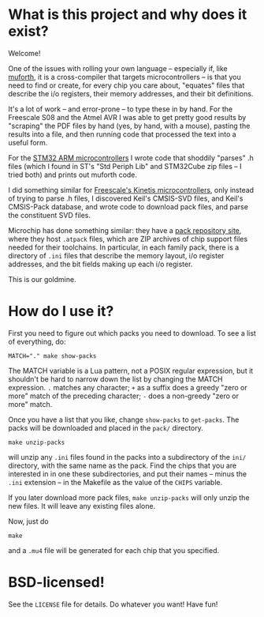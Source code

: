 # What is this project and why does it exist?

Welcome!

One of the issues with rolling your own language &ndash; especially if, like [muforth](https://muforth.nimblemachines.com/), it is a cross-compiler that targets microcontrollers &ndash; is that you need to find or create, for every chip you care about, "equates" files that describe the i/o registers, their memory addresses, and their bit definitions.

It's a lot of work &ndash; and error-prone &ndash; to type these in by hand. For the Freescale S08 and the Atmel AVR I was able to get pretty good results by "scraping" the PDF files by hand (yes, by hand, with a mouse), pasting the results into a file, and then running code that processed the text into a useful form.

For the [STM32 ARM microcontrollers](https://github.com/nimblemachines/stm32-chip-equates) I wrote code that shoddily "parses" .h files (which I found in ST's "Std Periph Lib" and STM32Cube zip files &ndash; I tried both) and prints out muforth code.

I did something similar for [Freescale's Kinetis microcontrollers](https://github.com/nimblemachines/kinetis-chip-equates), only instead of trying to parse .h files, I discovered Keil's CMSIS-SVD files, and Keil's CMSIS-Pack database, and wrote code to download pack files, and parse the constituent SVD files.

Microchip has done something similar: they have a [pack repository site](https://packs.download.microchip.com/), where they host ``.atpack`` files, which are ZIP archives of chip support files needed for their toolchains. In particular, in each family pack, there is a directory of ``.ini`` files that describe the memory layout, i/o register addresses, and the bit fields making up each i/o register.

This is our goldmine.

# How do I use it?

First you need to figure out which packs you need to download. To see a list of everything, do:

    MATCH="." make show-packs

The MATCH variable is a Lua pattern, not a POSIX regular expression, but it shouldn't be hard to narrow down the list by changing the MATCH expression. ``.`` matches any character; ``+`` as a suffix does a greedy "zero or more" match of the preceding character; ``-`` does a non-greedy "zero or more" match.

Once you have a list that you like, change ``show-packs`` to ``get-packs``. The packs will be downloaded and placed in the ``pack/`` directory.

    make unzip-packs

will unzip any ``.ini`` files found in the packs into a subdirectory of the ``ini/`` directory, with the same name as the pack. Find the chips that you are interested in in one these subdirectories, and put their names &ndash; minus the ``.ini`` extension &ndash; in the Makefile as the value of the ``CHIPS`` variable.

If you later download more pack files, ``make unzip-packs`` will only unzip the new files. It will leave any existing files alone.

Now, just do

    make

and a ``.mu4`` file will be generated for each chip that you specified.

# BSD-licensed!

See the `LICENSE` file for details. Do whatever you want! Have fun!
